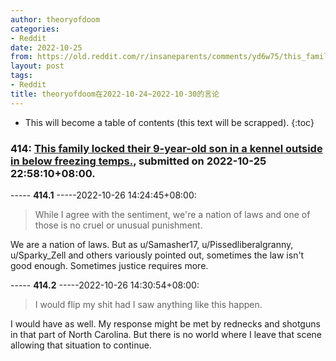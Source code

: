 ```yaml
---
author: theoryofdoom
categories:
- Reddit
date: 2022-10-25
from: https://old.reddit.com/r/insaneparents/comments/yd6w75/this_family_locked_their_9yearold_son_in_a_kennel/
layout: post
tags:
- Reddit
title: theoryofdoom在2022-10-24~2022-10-30的言论
---
```


* This will become a table of contents (this text will be scrapped).
{:toc}

### 414: [This family locked their 9-year-old son in a kennel outside in below freezing temps.](https://old.reddit.com/r/insaneparents/comments/yd6w75/this_family_locked_their_9yearold_son_in_a_kennel/), submitted on 2022-10-25 22:58:10+08:00.

----- __414.1__ -----2022-10-26 14:24:45+08:00:

> While I agree with the sentiment, we're a nation of laws and one of those is no cruel or unusual punishment. 

We are a nation of laws.  But as u/Samasher17, u/Pissedliberalgranny, u/Sparky_Zell and others variously pointed out, sometimes the law isn't good enough.  Sometimes justice requires more.

----- __414.2__ -----2022-10-26 14:30:54+08:00:

> I would flip my shit had I saw anything like this happen. 

I would have as well.  My response might be met by rednecks and shotguns in that part of North Carolina.  But there is no world where I leave that scene allowing that situation to continue.

